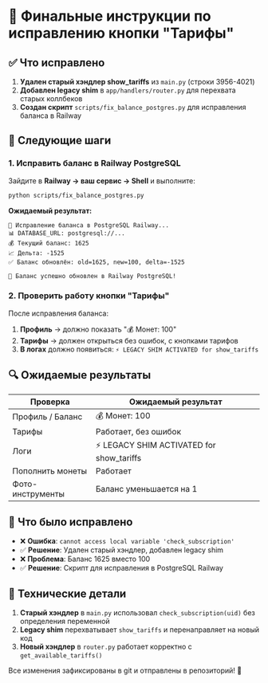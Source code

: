 # 🎯 Финальные инструкции по исправлению кнопки "Тарифы"

## ✅ Что исправлено

1. **Удален старый хэндлер show_tariffs** из `main.py` (строки 3956-4021)
2. **Добавлен legacy shim** в `app/handlers/router.py` для перехвата старых коллбеков
3. **Создан скрипт** `scripts/fix_balance_postgres.py` для исправления баланса в Railway

## 🚀 Следующие шаги

### 1. Исправить баланс в Railway PostgreSQL

Зайдите в **Railway → ваш сервис → Shell** и выполните:

```bash
python scripts/fix_balance_postgres.py
```

**Ожидаемый результат:**
```
🔧 Исправление баланса в PostgreSQL Railway...
📊 DATABASE_URL: postgresql://...
💰 Текущий баланс: 1625
📈 Дельта: -1525
✅ Баланс обновлён: old=1625, new=100, delta=-1525

🎉 Баланс успешно обновлен в Railway PostgreSQL!
```

### 2. Проверить работу кнопки "Тарифы"

После исправления баланса:

1. **Профиль** → должно показать "💰 Монет: 100"
2. **Тарифы** → должен открыться без ошибок, с кнопками тарифов
3. **В логах** должно появиться: `⚡ LEGACY SHIM ACTIVATED for show_tariffs`

## 🔍 Ожидаемые результаты

| Проверка | Ожидаемый результат |
|----------|-------------------|
| Профиль / Баланс | 💰 Монет: 100 |
| Тарифы | Работает, без ошибок |
| Логи | ⚡ LEGACY SHIM ACTIVATED for show_tariffs |
| Пополнить монеты | Работает |
| Фото-инструменты | Баланс уменьшается на 1 |

## 🐛 Что было исправлено

- ❌ **Ошибка**: `cannot access local variable 'check_subscription'`
- ✅ **Решение**: Удален старый хэндлер, добавлен legacy shim
- ❌ **Проблема**: Баланс 1625 вместо 100
- ✅ **Решение**: Скрипт для исправления в PostgreSQL Railway

## 📝 Технические детали

1. **Старый хэндлер** в `main.py` использовал `check_subscription(uid)` без определения переменной
2. **Legacy shim** перехватывает `show_tariffs` и перенаправляет на новый код
3. **Новый хэндлер** в `router.py` работает корректно с `get_available_tariffs()`

Все изменения зафиксированы в git и отправлены в репозиторий! 🎉
